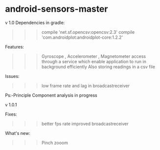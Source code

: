 # android-sensors-master
v 1.0
Dependencies in gradle:
>>> compile 'net.sf.opencsv:opencsv:2.3'
>>> compile 'com.androidplot:androidplot-core:1.2.2'

Features:
>>>Gyroscope , Accelerometer , Magnetometer access through a service which enable application to run in background efficiently
>>>Also storing readings in a csv file

Issues:
>>> low frame rate and lag in broadcastreceiver

Ps:-Principle Component analysis in  progress

v 1.0.1

Fixes:
>>>better fps rate 
>>>improved broadcastreceiver

What's new:
>>> Pinch zooom
